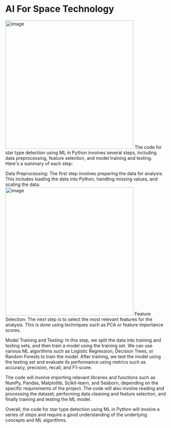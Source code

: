 <h1>AI For Space Technology</h1>

<img width=400px src="https://ai-techpark.com/wp-content/uploads/2021/02/798986.jpg" alt="image" />
The code for star type detection using ML in Python involves several steps, including data preprocessing, feature selection, and model training and testing. Here's a summary of each step:

Data Preprocessing: The first step involves preparing the data for analysis. This includes loading the data into Python, handling missing values, and scaling the data.
<img width=400px src="https://www.google.com/imgres?imgurl=https%3A%2F%2Fpianalytix.com%2Fwp-content%2Fuploads%2F2020%2F11%2FData-Preprocessing-And-Its-Importance.jpg&tbnid=0vJi9g-zM7KNBM&vet=1&imgrefurl=https%3A%2F%2Fpianalytix.com%2Fdata-preprocessing-and-its-importance%2F&docid=cd0ksRfT8pyxIM&w=1920&h=800&source=sh%2Fx%2Fim" alt="image"/> 
Feature Selection: The next step is to select the most relevant features for the analysis. This is done using techniques such as PCA or feature importance scores.

Model Training and Testing: In this step, we split the data into training and testing sets, and then train a model using the training set. We can use various ML algorithms such as Logistic Regression, Decision Trees, or Random Forests to train the model. After training, we test the model using the testing set and evaluate its performance using metrics such as accuracy, precision, recall, and F1-score.

The code will involve importing relevant libraries and functions such as NumPy, Pandas, Matplotlib, Scikit-learn, and Seaborn, depending on the specific requirements of the project. The code will also involve reading and processing the dataset, performing data cleaning and feature selection, and finally training and testing the ML model.

Overall, the code for star type detection using ML in Python will involve a series of steps and require a good understanding of the underlying concepts and ML algorithms.
